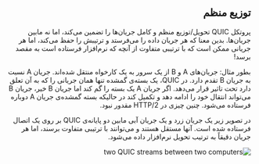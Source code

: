 <div dir="rtl">

## توزیع منظم

پروتکل QUIC تحویل/توزیع منظم و کامل جریان‌ها را تضمین می‌کند، اما نه مابین جریان‌ها. بدین معنا که هر جریان داده را می‌فرستد و ترتیبش را حفظ می‌کند، اما هر جریانی ممکن است که با ترتیبی متفاوت از آنچه که نرم‌افزار فرستاده است به مقصد برسد!

بطور مثال: جریان‌های A و B از یک سرور به یک کارخواه منتقل شده‌اند. جریان A نسبت به جریان B تقدم دارد. در QUIC، یک بسته‌ی گمشده تنها همان جریانی را که به آن تعلق دارد تحت تاثیر قرار می‌دهد. اگر جریان A یک بسته را گم ‌کند اما جریان B خیر، جریان B می‌تواند انتقال خود را ادامه دهد و تکمیل کند در حالیکه بسته‌ گمشده‌ی جریان A دوباره فرستاده می‌شود. چنین چیزی در HTTP/2 مقدور نبود.

در تصویر زیر یک جریان زرد و یک جریان آبی مابین دو پایانه‌ی QUIC بر روی یک اتصال فرستاده شده است. آنها مستقل‌ هستند و می‌توانند با ترتیبی متفاوت برسند، اما هر جریان دقیقاً به ترتیب تحویل نرم‌افزار داده می‌شود.

![two QUIC streams between two computers](../images/quic-chain-streams.png)
</div>
